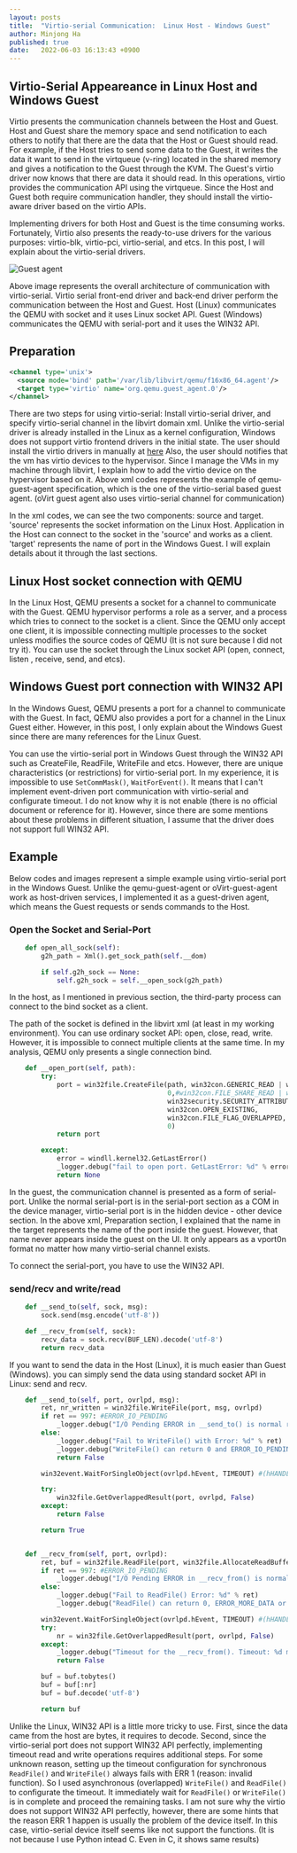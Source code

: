 ```yaml
---
layout: posts
title:  "Virtio-serial Communication:  Linux Host - Windows Guest"
author: Minjong Ha
published: true
date:   2022-06-03 16:13:43 +0900
---
```


## Virtio-Serial Appeareance in Linux Host and Windows Guest

<!-- What is the virtio-serial?-->
Virtio presents the communication channels between the Host and Guest.
Host and Guest share the memory space and send notification to each others to notify that there are the data that the Host or Guest should read.
For example, if the Host tries to send some data to the Guest, it writes the data it want to send in the virtqueue (v-ring) located in the shared memory and gives a notification to the Guest through the KVM.
The Guest's virtio driver now knows that there are data it should read.
In this operations, virtio provides the communication API using the virtqueue.
Since the Host and Guest both require communication handler, they should install the virtio-aware driver based on the virtio APIs.

Implementing drivers for both Host and Guest is the time consuming works.
Fortunately, Virtio also presents the ready-to-use drivers for the various purposes: virtio-blk, virtio-pci, virtio-serial, and etcs.
In this post, I will explain about the virtio-serial drivers.

<!--
<img data-action="zoom" src='{{ "/assets/images/posts/2022-06-03-virtio_serial_example/Guest-VM-Agent.png" | relative_url }}' alt='relative'>
-->
![Guest agent](/assets/images/posts/2022-06-03-virtio_serial_example/Guest-VM-Agent.png)

Above image represents the overall architecture of communication with virtio-serial.
Virtio serial front-end driver and back-end driver perform the communication between the Host and Guest.
Host (Linux) communicates the QEMU with socket and it uses Linux socket API.
Guest (Windows) communicates the QEMU with serial-port and it uses the WIN32 API.

## Preparation

```xml
<channel type='unix'>
  <source mode='bind' path='/var/lib/libvirt/qemu/f16x86_64.agent'/>
  <target type='virtio' name='org.qemu.guest_agent.0'/>
</channel>
```

There are two steps for using virtio-serial: Install virtio-serial driver, and specify virtio-serial channel in the libvirt domain xml.
Unlike the virtio-serial driver is already installed in the Linux as a kernel configuration, Windows does not support virtio frontend drivers in the initial state.
The user should install the virtio drivers in manually at [here](https://github.com/virtio-win/virtio-win-pkg-scripts/blob/master/README.md)
Also, the user should notifies that the vm has virtio devices to the hypervisor.
Since I manage the VMs in my machine through libvirt, I explain how to add the virtio device on the hypervisor based on it.
Above xml codes represents the example of qemu-guest-agent specification, which is the one of the virtio-serial based guest agent.
(oVirt guest agent also uses virtio-serial channel for communication)

In the xml codes, we can see the two components: source and target.
'source' represents the socket information on the Linux Host.
Application in the Host can connect to the socket in the 'source' and works as a client.
'target' represents the name of port in the Windows Guest.
I will explain details about it through the last sections.

## Linux Host socket connection with QEMU

In the Linux Host, QEMU presents a socket for a channel to communicate with the Guest.
QEMU hypervisor performs a role as a server, and a process which tries to connect to the socket is a client.
Since the QEMU only accept one client, it is impossible connecting multiple processes to the socket unless modifies the source codes of QEMU (It is not sure because I did not try it).
You can use the socket through the Linux socket API (open, connect, listen , receive, send, and etcs).

## Windows Guest port connection with WIN32 API

In the Windows Guest, QEMU presents a port for a channel to communicate with the Guest.
In fact, QEMU also provides a port for a channel in the Linux Guest either.
However, in this post, I only explain about the Windows Guest since there are many references for the Linux Guest.

You can use the virtio-serial port in Windows Guest through the WIN32 API such as CreateFile, ReadFile, WriteFile and etcs.
However, there are unique characteristics (or restrictions) for virtio-serial port.
In my experience, it is impossible to use `SetCommMask()`, `WaitForEvent()`.
It means that I can't implement event-driven port communication with virtio-serial and configurate timeout.
I do not know why it is not enable (there is no official document or reference for it).
However, since there are some mentions about these problems in different situation, I assume that the driver does not support full WIN32 API.

<!-- with characteristics compare with orninary port in WIN32 API -->

## Example

Below codes and images represent a simple example using virtio-serial port in the Windows Guest.
Unlike the qemu-guest-agent or oVirt-guest-agent work as host-driven services, I implemented it as a guest-driven agent, which means the Guest requests or sends commands to the Host.

<!-- add example codes and explanation-->

### Open the Socket and Serial-Port

<!-- host -->
```python
    def open_all_sock(self):
        g2h_path = Xml().get_sock_path(self.__dom)

        if self.g2h_sock == None:
            self.g2h_sock = self.__open_sock(g2h_path)

```

In the host, as I mentioned in previous section, the third-party process can connect to the bind socket as a client.

The path of the socket is defined in the libvirt xml (at least in my working environment).
You can use ordinary socket API: open, close, read, write.
However, it is impossible to connect multiple clients at the same time.
In my analysis, QEMU only presents a single connection bind.

<!-- guest -->
```python
    def __open_port(self, path):
        try:
            port = win32file.CreateFile(path, win32con.GENERIC_READ | win32con.GENERIC_WRITE,
                                        0,#win32con.FILE_SHARE_READ | win32con.FILE_SHARE_WRITE,
                                        win32security.SECURITY_ATTRIBUTES(),
                                        win32con.OPEN_EXISTING,
                                        win32con.FILE_FLAG_OVERLAPPED,
                                        0)
            return port

        except:
            error = windll.kernel32.GetLastError()
            _logger.debug("fail to open port. GetLastError: %d" % error)
            return None
```

In the guest, the communication channel is presented as a form of serial-port.
Unlike the normal serial-port is in the serial-port section as a COM in the device manager, virtio-serial port is in the hidden device - other device section.
In the above xml, Preparation section, I explained that the name in the target represents the name of the port inside the guest.
However, that name never appears inside the guest on the UI.
It only appears as a vport0n format no matter how many virtio-serial channel exists.

To connect the serial-port, you have to use the WIN32 API.

### send/recv and write/read
<!-- host -->
```python
    def __send_to(self, sock, msg):
        sock.send(msg.encode('utf-8'))

    def __recv_from(self, sock):
        recv_data = sock.recv(BUF_LEN).decode('utf-8')
        return recv_data
```

If you want to send the data in the Host (Linux), it is much easier than Guest (Windows).
you can simply send the data using standard socket API in Linux: send and recv.

<!-- guest -->
```python
    def __send_to(self, port, ovrlpd, msg):
        ret, nr_written = win32file.WriteFile(port, msg, ovrlpd)
        if ret == 997: #ERROR_IO_PENDING
            _logger.debug("I/O Pending ERROR in __send_to() is normal return. Continue")
        else:
            _logger.debug("Fail to WriteFile() with Error: %d" % ret)
            _logger.debug("WriteFile() can return 0 and ERROR_IO_PENDING")
            return False

        win32event.WaitForSingleObject(ovrlpd.hEvent, TIMEOUT) #(hHANDLE, milliseconds)

        try:
            win32file.GetOverlappedResult(port, ovrlpd, False)
        except:
            return False

        return True


    def __recv_from(self, port, ovrlpd):
        ret, buf = win32file.ReadFile(port, win32file.AllocateReadBuffer(BUF_LEN), ovrlpd)
        if ret == 997: #ERROR_IO_PENDING
            _logger.debug("I/O Pending ERROR in __recv_from() is normal return. continue")
        else:
            _logger.debug("Fail to ReadFile() Error: %d" % ret)
            _logger.debug("ReadFile() can return 0, ERROR_MORE_DATA or ERROR_IO_PENDING")

        win32event.WaitForSingleObject(ovrlpd.hEvent, TIMEOUT) #(hHANDLE, milliseconds)
        try:
            nr = win32file.GetOverlappedResult(port, ovrlpd, False)
        except:
            _logger.debug("Timeout for the __recv_from(). Timeout: %d msec" % TIMEOUT)
            return False

        buf = buf.tobytes()
        buf = buf[:nr]
        buf = buf.decode('utf-8')

        return buf
```

Unlike the Linux, WIN32 API is a little more tricky to use.
First, since the data came from the host are bytes, it requires to decode.
Second, since the virtio-serial port does not support WIN32 API perfectly, implementing timeout read and write operations requires additional steps.
For some unknown reason, setting up the timeout configuration for synchronous `ReadFile()` and `WriteFile()` always fails with ERR 1 (reason: invalid function).
So I used asynchronous (overlapped) `WriteFile()` and `ReadFile()` to configurate the timeout.
It immediately wait for `ReadFile()` or `WriteFile()` is in complete and proceed the remaining tasks.
I am not sure why the virtio does not support WIN32 API perfectly, however, there are some hints that the reason ERR 1 happen is usually the problem of the device itself.
In this case, virtio-serial device itself seems like not support the functions.
(It is not because I use Python intead C. Even in C, it shows same results)
